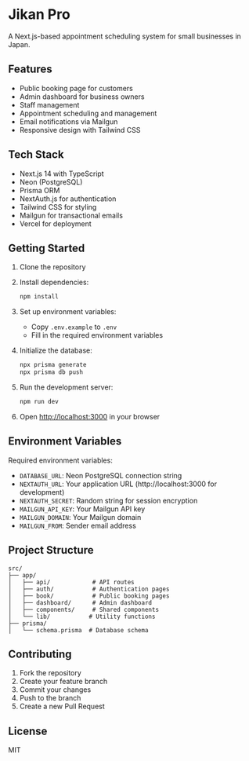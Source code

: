 # Jikan Pro

A Next.js-based appointment scheduling system for small businesses in Japan.

## Features

- Public booking page for customers
- Admin dashboard for business owners
- Staff management
- Appointment scheduling and management
- Email notifications via Mailgun
- Responsive design with Tailwind CSS

## Tech Stack

- Next.js 14 with TypeScript
- Neon (PostgreSQL)
- Prisma ORM
- NextAuth.js for authentication
- Tailwind CSS for styling
- Mailgun for transactional emails
- Vercel for deployment

## Getting Started

1. Clone the repository
2. Install dependencies:
   ```bash
   npm install
   ```

3. Set up environment variables:
   - Copy `.env.example` to `.env`
   - Fill in the required environment variables

4. Initialize the database:
   ```bash
   npx prisma generate
   npx prisma db push
   ```

5. Run the development server:
   ```bash
   npm run dev
   ```

6. Open [http://localhost:3000](http://localhost:3000) in your browser

## Environment Variables

Required environment variables:

- `DATABASE_URL`: Neon PostgreSQL connection string
- `NEXTAUTH_URL`: Your application URL (http://localhost:3000 for development)
- `NEXTAUTH_SECRET`: Random string for session encryption
- `MAILGUN_API_KEY`: Your Mailgun API key
- `MAILGUN_DOMAIN`: Your Mailgun domain
- `MAILGUN_FROM`: Sender email address

## Project Structure

```
src/
├── app/
│   ├── api/            # API routes
│   ├── auth/           # Authentication pages
│   ├── book/           # Public booking pages
│   ├── dashboard/      # Admin dashboard
│   ├── components/     # Shared components
│   └── lib/           # Utility functions
├── prisma/
│   └── schema.prisma  # Database schema
```

## Contributing

1. Fork the repository
2. Create your feature branch
3. Commit your changes
4. Push to the branch
5. Create a new Pull Request

## License

MIT

